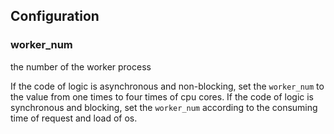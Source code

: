 ## Configuration 

### worker_num 

the number of the worker process

If the code of logic is asynchronous and non-blocking, set the `worker_num` to the value from one times to four times of cpu cores.
If the code of logic is synchronous and blocking, set the `worker_num` according to the consuming time of request and load of os.
